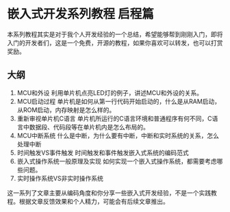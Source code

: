 # 嵌入式开发系列教程 启程篇

本系列教程其实是对于我个人开发经验的一个总结，希望能够帮到刚刚入门，即将入门的开发者们，这是一个免费，开源的教程，如果你喜欢可以转发，也可以打赏奖励。

## 大纲
1. MCU和外设
	利用单片机点亮LED灯的例子，讲述MCU和外设的关系。
2. MCU启动过程
	单片机是如何从第一行代码开始启动的，什么是从RAM启动，从ROM启动，内存映射是怎么样的。
3. 重新审视单片机C语言
	单片机所运行的C语言环境和普通程序有何不同，C语言中数据段、代码段等在单片机内是怎么布局的。
4. MCU中断系统
	什么是中断，为什么要有中断，中断和实时系统的关系，怎么处理中断
5. 时间触发VS事件触发
	时间触发和事件触发嵌入式系统的编码范式
6. 嵌入式操作系统一般原理及实现
	如何实现一个嵌入式操作系统，都需要考虑哪些问题。
7. 实时操作系统VS非实时操作系统

这一系列了文章主要从编码角度和你分享一些嵌入式开发经验，不是一个实践教程。根据文章反馈效果和个人精力，可能会有后续文章推出。


	




